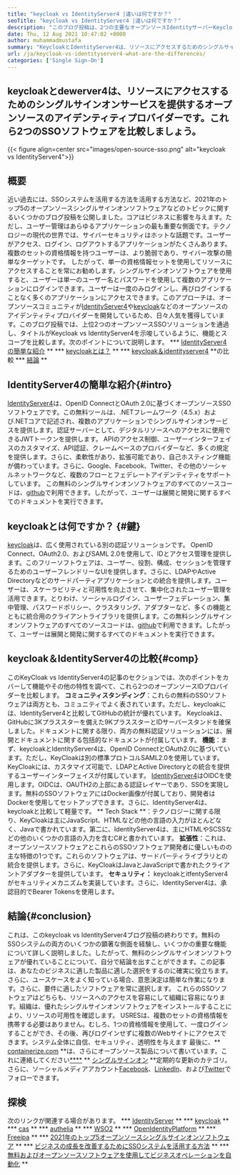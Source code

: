 ```yaml
---
title: "keycloak vs IdentityServer4 |違いは何ですか？" 
seoTitle: "keycloak vs IdentityServer4 |違いは何ですか？" 
description: "このブログ投稿は、2つの主要なオープンソースIdentityサーバーKeycloak vs IdentityServer4の比較に関するものです。どちらのソフトウェアも自己ホストされており、リッチな機能があります。" 
date: Thu, 12 Aug 2021 10:47:02 +0000
author: muhammadmustafa
summary: "KeycloakとIdentityServer4は、リソースにアクセスするためのシングルサインオンサービスを提供するオープンソースIDプロバイダーです。これら2つのSSOソフトウェアを比較しましょう。" 
url: /ja/keycloak-vs-identityserver4-what-are-the-differences/
categories: ['Single Sign-On']
---
```


## keycloakとdewerver4は、リソースにアクセスするためのシングルサインオンサービスを提供するオープンソースのアイデンティティプロバイダーです。これら2つのSSOソフトウェアを比較しましょう。

{{< figure align=center src="images/open-source-sso.png" alt="keycloak vs IdentityServer4">}}


## 概要
近い過去には、SSOシステムを活用する方法を活用する方法など、2021年のトップ5のオープンソースシングルサインオンソフトウェアなどのトピックに関するいくつかのブログ投稿を公開しました。コアはビジネスに影響を与えます。ただし、ユーザー管理はあらゆるアプリケーションの最も重要な側面です。テクノロジーの現代の世界では、サイバーセキュリティはホットな話題です。ユーザーがアクセス、ログイン、ログアウトするアプリケーションがたくさんあります。複数のセットの資格情報を持つユーザーは、より脆弱であり、サイバー攻撃の簡単なターゲットです。
したがって、単一の資格情報セットを使用してリソースにアクセスすることを常にお勧めします。シングルサインオンソフトウェアを使用すると、ユーザーは単一のユーザー名とパスワードを使用して複数のアプリケーションにログインできます。ユーザーは一度のみログインし、再びログインすることなく多くのアプリケーションにアクセスできます。このアプローチは、オープンソースコミュニティが[IdentityServer4][1]や[keycloak][2]などのオープンソースのアイデンティティプロバイダーを開発しているため、日々人気を獲得しています。このブログ投稿では、上位2つのオープンソースSSOソリューションを通過し、タイトルがKeycloak vs IdentityServer4を示唆しているように、機能とスコープを比較します。次のポイントについて説明します。
  *** [IdentityServer4の簡単な紹介][3] **
  *** [keycloakとは？][4] **
  *** [keycloak＆identityserver4][5] **の比較
  *** [結論][6] **

## IdentityServer4の簡単な紹介{#intro}
[IdentityServer4][1]は、OpenID ConnectとOAuth 2.0に基づくオープンソースSSOソフトウェアです。この無料ツールは、.NETフレームワーク（4.5.x）および.NETコアで記述され、複数のアプリケーションでシングルサインオンサービスを提供します。認証サーバーとして、デジタルリソースへのアクセスに使用できるJWTトークンを提供します。 APIのアクセス制御、ユーザーインターフェイスのカスタマイズ、API認証、クレームベースのプロバイダーなど、多くの規定を提供します。さらに、柔軟性があり、拡張可能であり、自己ホスティング機能が備わっています。さらに、Google、Facebook、Twitter、その他のソーシャルネットワークなど、複数のフローとフェデレートアイデンティティをサポートしています。
この無料のシングルサインオンソフトウェアのすべてのソースコードは、[github][7]で利用できます。したがって、ユーザーは展開と開発に関するすべてのドキュメントを実行できます。

## keycloakとは何ですか？ {#鍵}
[keycloak][2]は、広く使用されている別の認証ソリューションです。 OpenID Connect、OAuth2.0、およびSAML 2.0を使用して、IDとアクセス管理を提供します。このフリーソフトウェアは、ユーザー、役割、構成、セッションを管理するためのユーザーフレンドリーなUIを提供します。さらに、LDAPやActive Directoryなどのサードパーティアプリケーションとの統合を提供します。ユーザーは、スケーラビリティと可用性を向上させて、集中化されたユーザー管理を活用できます。とりわけ、ソーシャルログイン、ユーザーフェデレーション、集中管理、パスワードポリシー、クラスタリング、アダプターなど、多くの機能とともに統合用のクライアントライブラリを提供します。この無料シングルサインオンソフトウェアのすべてのソースコードは、[github][8]で利用できます。したがって、ユーザーは展開と開発に関するすべてのドキュメントを実行できます。

## keycloak＆IdentityServer4の比較{#comp}
このKeyCloak vs IdentityServer4の記事のセクションでは、次のポイントをカバーして機能やその他の特性を調べて、これら2つのオープンソースIDプロバイダーを比較します。
**コミュニティスタンディング**：これらの無料のSSOソフトウェアは両方とも、コミュニティでよく表されています。ただし、keycloakには、IdentityServer4と比較してGitHubの統計が優れています。 Keycloakは、GitHubに3Kプラススターを備えた9KプラススターとIDサーバースタンドを確保しました。ドキュメントに関する限り、両方の無料認証ソリューションには、展開とドキュメントに関する包括的なドキュメントが付属しています。
**機能**：まず、keycloakとIdentityServer4は、OpenID ConnectとOAuth2.0に基づいています。ただし、KeyCloakは別の標準プロトコルSAML2.0を使用しています。 KeyCloakには、カスタマイズ可能で、LDAPとActive Directoryとの統合を提供するユーザーインターフェイスが付属しています。 [IdentityServer4][1]はOIDCを使用します。OIDCは、OAUTH2の上部にある認証レイヤーであり、SSOを実現します。無料のSSOソフトウェアにはDocker画像が付属しており、開発者はDockerを使用してセットアップできます。さらに、IdentityServer4は、keycloakと比較して軽量です。
** Tech Stack **：テクノロジーに関する限り、KeyCloakは主にJavaScript、HTMLなどの他の言語の入力がほとんどなく、Javaで書かれています。第二に、IdentityServer4は、主にHTMLやSCSSなどの他のいくつかの言語の入力を含むC#と書かれています。
**拡張性**：これは、オープンソースソフトウェアとこれらのSSOソフトウェア開発者に優しいものの主な特徴の1つです。これらのソフトウェアは、サードパーティライブラリとの統合を提供します。さらに、KeyCloakはJavaとJavaScriptで書かれたクライアントアダプターを提供しています。
**セキュリティ：** keycloakとitfentyServer4がセキュリティメカニズムを実装しています。さらに、IdentityServer4は、承認目的でBearer Tokensを使用します。

## 結論{#conclusion}
これは、このkeycloak vs IdentityServer4ブログ投稿の終わりです。無料のSSOシステムの両方のいくつかの顕著な側面を経験し、いくつかの重要な機能について詳しく説明しました。したがって、無料のシングルサインオンソフトウェアが優れていることについて、自分で結論を出すことができます。この記事は、あなたのビジネスに適した製品に適した選択をするのに確実に役立ちます。さらに、ユースケースをよく知っている場合、意思決定は簡単な作業になります。さらに、要件に適したソフトウェアを常に選択します。
これらのSSOソフトウェアはどちらも、リソースへのアクセスを容易にして組織に容易になります。組織は、優れたシングルサインオンソフトウェアをインストールすることにより、リソースの可用性を確認します。 USRESは、複数のセットの資格情報を携帯する必要はありません。むしろ、1つの資格情報を使用して、一度ログインすることができ、その後、再びログインせずに複数のWebサイトにアクセスできます。システム全体に自信、セキュリティ、透明性を与えます
最後に、** [containerize.com][9] **は、さらにオープンソース製品について書いています。これに連絡してください[****][10] ** [シングルサインオン][11] **定期的な更新のカテゴリ。さらに、ソーシャルメディアアカウント[Facebook][12]、[LinkedIn][13]、および[Twitter][14]でフォローできます。

## 探検
次のリンクが関連する場合があります。
  *** [IdentityServer][15] **
  *** [keycloak][16] **
  *** [cas][17] **
  *** [authelia][18] **
  *** [WSO2][19] **
  *** [OpenIdentityPlatform][20] **
  *** [Freeipa][21] **
  *** [2021年のトップ5オープンソースシングルサインオンソフトウェア][22] **
  *** [ビジネスの成長を改善するためにSSOシステムを活用する方法][23] **
  *** [無料およびオープンソースソフトウェアを使用してビジネスオペレーションを自動化][24] **

  
[1]: https://products.containerize.com/single-sign-on/identity-server/
[2]: https://products.containerize.com/single-sign-on/keycloak/
[3]: #intro
[4]: #key
[5]: #comp
[6]: #Conclusion
[7]: https://github.com/IdentityServer
[8]: https://github.com/keycloak/keycloak
[9]: https://www.containerize.com/
[10]: https://products.containerize.com/video-conferencing/
[11]: https://products.containerize.com/single-sign-on/
[12]: https://web.facebook.com/containerize
[13]: https://www.linkedin.com/company/containerize/
[14]: https://twitter.com/containerize_co
[15]: https://products.containerize.com/single-sign-on/identity-server
[16]: https://products.containerize.com/single-sign-on/keycloak
[17]: https://products.containerize.com/single-sign-on/cas
[18]: https://products.containerize.com/single-sign-on/authelia
[19]: https://products.containerize.com/single-sign-on/wso2
[20]: https://products.containerize.com/single-sign-on/openidentityplatform
[21]: https://products.containerize.com/single-sign-on/freeipa
[22]: https://blog.containerize.com/single-sign-on/top-5-open-source-single-sign-on-software-in-the-year-2021/
[23]: https://blog.containerize.com/single-sign-on/how-to-leverage-sso-solution-for-better-business-growth/
[24]: https://blog.containerize.com/blogging/automate-business-operations-using-open-source-software/
